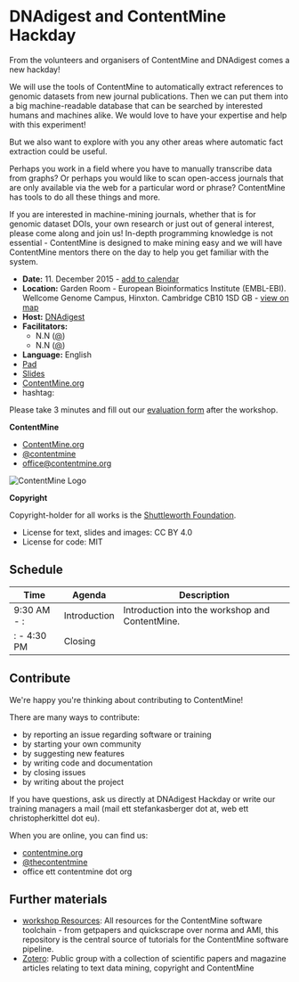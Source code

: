 # DNAdigest and ContentMine Hackday

From the volunteers and organisers of ContentMine and DNAdigest  comes a new hackday!

We will use the tools of ContentMine to automatically extract references to genomic datasets from new journal publications.  Then we can put them into a big machine-readable database that can be searched by interested humans and machines alike.  We would love to have your expertise and help with this experiment!

But we also want to explore with you any other areas where automatic fact extraction could be useful.

Perhaps you work in a field where you have to manually transcribe data from graphs?  Or perhaps you would like to scan open-access journals that are only available via the web for a particular word or phrase?  ContentMine has tools to do all these things and more.

If you are interested in machine-mining journals, whether that is for genomic dataset DOIs, your own research or just out of general interest, please come along and join us!  In-depth programming knowledge is not essential - ContentMine is designed to make mining easy and we will have ContentMine mentors there on the day to help you get familiar with the system.



- **Date:** 11. December 2015 - [add to calendar](https://www.eventbrite.co.uk/e/dnadigest-and-contentmine-hackday-tickets-19378933913#add-to-calendar-modal)
- **Location:** Garden Room - European Bioinformatics Institute (EMBL-EBI). Wellcome Genome Campus, Hinxton. Cambridge CB10 1SD GB - [view on map](https://www.eventbrite.co.uk/e/dnadigest-and-contentmine-hackday-tickets-19378933913#map-target)
- **Host:** [DNAdigest](http://dnadigest.org/)
- **Facilitators:**
	- N.N ([@](https://twitter.com/))
	- N.N ([@](https://twitter.com/))
- **Language:** English
- [Pad](http://pads.cottagelabs.com/p/2015-12-11-dnadigest)
- [Slides]()
- [ContentMine.org](http://contentmine.org/events/event/dnadigest-and-contentmine-hackday/) 
- hashtag: [](https://twitter.com/hashtag/TAGHERE?src=hash)

Please take 3 minutes and fill out our [evaluation form](https://docs.google.com/forms/d/13BsoUTHnYbYn1JDYyiF_pLbrxubgVKktvDzvkl7WCgM/viewform) after the workshop.

**ContentMine**
- [ContentMine.org](http://contentmine.org/)
- [@contentmine](http://twitter.com/thecontentmine)
- office@contentmine.org

![ContentMine Logo](code/CM_logo.png)

**Copyright**

Copyright-holder for all works is the [Shuttleworth Foundation](http://shuttleworthfoundation.org/).
- License for text, slides and images: CC BY 4.0
- License for code: MIT

## Schedule

| Time          | Agenda       | Description                                                            |
|---------------|--------------|------------------------------------------------------------------------|
| 9:30 AM - : | Introduction | Introduction into the workshop and ContentMine.                        |
| : - 4:30 PM | Closing |                         |


## Contribute

We're happy you're thinking about contributing to ContentMine!

There are many ways to contribute:
- by reporting an issue regarding software or training
- by starting your own community
- by suggesting new features
- by writing code and documentation
- by closing issues
- by writing about the project

If you have questions, ask us directly at DNAdigest Hackday or write our training managers a mail (mail ett stefankasberger dot at, web ett christopherkittel dot eu).

When you are online, you can find us:
- [contentmine.org](http://contentmine.org)
- [@thecontentmine](http://twitter.com/thecontentmine)
- office ett contentmine dot org

## Further materials
- [workshop Resources](https://github.com/ContentMine/workshop-resources): All resources for the ContentMine software toolchain - from getpapers and quickscrape over norma and AMI, this repository is the central source of tutorials for the ContentMine software pipeline.
- [Zotero](https://www.zotero.org/groups/contentmine): Public group with a collection of scientific papers and magazine articles relating to text data mining, copyright and ContentMine
